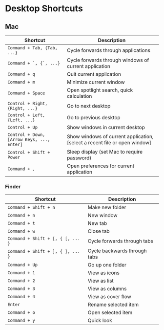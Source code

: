 # Desktop Shortcuts

## Mac

| Shortcut                                   | Description                                                                |
|--------------------------------------------|----------------------------------------------------------------------------|
| `Command + Tab, {Tab, ...}`                | Cycle forwards through applications                                        |
| ``Command + `, {`, ...}``                  | Cycle forwards through windows of current application                      |
| `Command + q`                              | Quit current application                                                   |
| `Command + m`                              | Minimize current window                                                    |
| `Command + Space`                          | Open spotlight search, quick calculation                                   |
| `Control + Right, {Right, ...}`            | Go to next desktop                                                         |
| `Control + Left, {Left, ...}`              | Go to previous desktop                                                     |
| `Control + Up`                             | Show windows in current desktop                                            |
| `Control + Down, [Arrow Keys, ..., Enter]` | Show windows of current application, [select a recent file or open window] |
| `Control + Shift + Power`                  | Sleep display (set Mac to require password)                                |
| `Command + ,`                              | Open preferences for current application                                   |

### Finder

| Shortcut                          | Description                  |
|-----------------------------------|------------------------------|
| `Command + Shift + n`             | Make new folder              |
| `Command + n`                     | New window                   |
| `Command + t`                     | New tab                      |
| `Command + w`                     | Close tab                    |
| `Command + Shift + [, { [, ... }` | Cycle forwards through tabs  |
| `Command + Shift + ], { ], ... }` | Cycle backwards through tabs |
| `Command + Up`                    | Go up one folder             |
| `Command + 1`                     | View as icons                |
| `Command + 2`                     | View as list                 |
| `Command + 3`                     | View as columns              |
| `Command + 4`                     | View as cover flow           |
| `Enter`                           | Rename selected item         |
| `Command + o`                     | Open selected item           |
| `Command + y`                     | Quick look                   |
